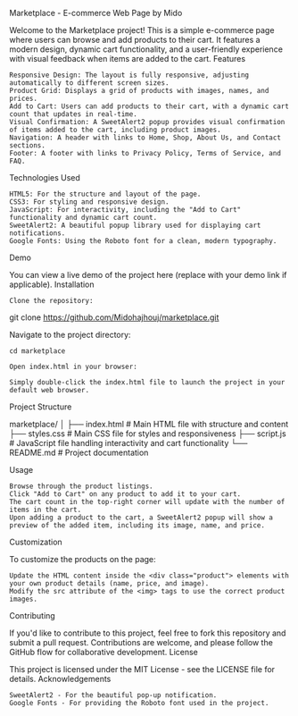 Marketplace - E-commerce Web Page by Mido

Welcome to the Marketplace project! This is a simple e-commerce page where users can browse and add products to their cart. It features a modern design, dynamic cart functionality, and a user-friendly experience with visual feedback when items are added to the cart.
Features

    Responsive Design: The layout is fully responsive, adjusting automatically to different screen sizes.
    Product Grid: Displays a grid of products with images, names, and prices.
    Add to Cart: Users can add products to their cart, with a dynamic cart count that updates in real-time.
    Visual Confirmation: A SweetAlert2 popup provides visual confirmation of items added to the cart, including product images.
    Navigation: A header with links to Home, Shop, About Us, and Contact sections.
    Footer: A footer with links to Privacy Policy, Terms of Service, and FAQ.

Technologies Used

    HTML5: For the structure and layout of the page.
    CSS3: For styling and responsive design.
    JavaScript: For interactivity, including the "Add to Cart" functionality and dynamic cart count.
    SweetAlert2: A beautiful popup library used for displaying cart notifications.
    Google Fonts: Using the Roboto font for a clean, modern typography.

Demo

You can view a live demo of the project here (replace with your demo link if applicable).
Installation

    Clone the repository:

git clone https://github.com/Midohajhouj/marketplace.git

Navigate to the project directory:

    cd marketplace

    Open index.html in your browser:

    Simply double-click the index.html file to launch the project in your default web browser.

Project Structure

marketplace/
│
├── index.html        # Main HTML file with structure and content
├── styles.css        # Main CSS file for styles and responsiveness
├── script.js         # JavaScript file handling interactivity and cart functionality
└── README.md         # Project documentation

Usage

    Browse through the product listings.
    Click "Add to Cart" on any product to add it to your cart.
    The cart count in the top-right corner will update with the number of items in the cart.
    Upon adding a product to the cart, a SweetAlert2 popup will show a preview of the added item, including its image, name, and price.

Customization

To customize the products on the page:

    Update the HTML content inside the <div class="product"> elements with your own product details (name, price, and image).
    Modify the src attribute of the <img> tags to use the correct product images.

Contributing

If you'd like to contribute to this project, feel free to fork this repository and submit a pull request. Contributions are welcome, and please follow the GitHub flow for collaborative development.
License

This project is licensed under the MIT License - see the LICENSE file for details.
Acknowledgements

    SweetAlert2 - For the beautiful pop-up notification.
    Google Fonts - For providing the Roboto font used in the project.
